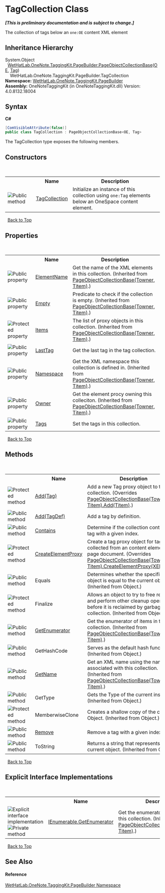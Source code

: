 # TagCollection Class
 _**\[This is preliminary documentation and is subject to change.\]**_

The collection of tags below an `one:OE` content XML element


## Inheritance Hierarchy
System.Object<br />&nbsp;&nbsp;<a href="c5ad82e0-0fdd-bbe5-7422-61f37e0f78d2">WetHatLab.OneNote.TaggingKit.PageBuilder.PageObjectCollectionBase</a>(<a href="6d00c7e2-1ce9-f79b-727b-125206c5880d">OE</a>, <a href="f84aa4b9-4734-c115-b8ef-beb07a0254d1">Tag</a>)<br />&nbsp;&nbsp;&nbsp;&nbsp;WetHatLab.OneNote.TaggingKit.PageBuilder.TagCollection<br />
**Namespace:**&nbsp;<a href="56352230-71f2-f4b7-63a8-983965663af5">WetHatLab.OneNote.TaggingKit.PageBuilder</a><br />**Assembly:**&nbsp;OneNoteTaggingKit (in OneNoteTaggingKit.dll) Version: 4.0.8132.18004

## Syntax

**C#**<br />
``` C#
[ComVisibleAttribute(false)]
public class TagCollection : PageObjectCollectionBase<OE, Tag>
```

The TagCollection type exposes the following members.


## Constructors
&nbsp;<table><tr><th></th><th>Name</th><th>Description</th></tr><tr><td>![Public method](media/pubmethod.gif "Public method")</td><td><a href="86676bac-c8b0-b32c-5169-2d07718345ba">TagCollection</a></td><td>
Initialize an instance of this collection using `one:Tag` elements below an OneSpace content element.</td></tr></table>&nbsp;
<a href="#tagcollection-class">Back to Top</a>

## Properties
&nbsp;<table><tr><th></th><th>Name</th><th>Description</th></tr><tr><td>![Public property](media/pubproperty.gif "Public property")</td><td><a href="7f357b9b-bf0e-cdc7-8e6f-013cea9acb64">ElementName</a></td><td>
Get the name of the XML elements in this collection.
 (Inherited from <a href="c5ad82e0-0fdd-bbe5-7422-61f37e0f78d2">PageObjectCollectionBase(Towner, Titem)</a>.)</td></tr><tr><td>![Public property](media/pubproperty.gif "Public property")</td><td><a href="5474e171-7a1b-eb2b-1943-50e76eefd49f">Empty</a></td><td>
Predicate to check if the collection is empty.
 (Inherited from <a href="c5ad82e0-0fdd-bbe5-7422-61f37e0f78d2">PageObjectCollectionBase(Towner, Titem)</a>.)</td></tr><tr><td>![Protected property](media/protproperty.gif "Protected property")</td><td><a href="1c9040bb-51fc-0f2d-9fb9-64eecf110440">Items</a></td><td>
The list of proxy objects in this collection.
 (Inherited from <a href="c5ad82e0-0fdd-bbe5-7422-61f37e0f78d2">PageObjectCollectionBase(Towner, Titem)</a>.)</td></tr><tr><td>![Public property](media/pubproperty.gif "Public property")</td><td><a href="35662a04-3ee3-45a7-0085-92578cbba4f1">LastTag</a></td><td>
Get the last tag in the tag collection.</td></tr><tr><td>![Public property](media/pubproperty.gif "Public property")</td><td><a href="4d45a8f3-e827-2a99-7838-225d6a8a5914">Namespace</a></td><td>
Get the XML namespace this collection is defined in.
 (Inherited from <a href="c5ad82e0-0fdd-bbe5-7422-61f37e0f78d2">PageObjectCollectionBase(Towner, Titem)</a>.)</td></tr><tr><td>![Public property](media/pubproperty.gif "Public property")</td><td><a href="90bf4824-5a5c-fe52-09c5-04255c2f4e80">Owner</a></td><td>
Get the element procy owning this colleciton.
 (Inherited from <a href="c5ad82e0-0fdd-bbe5-7422-61f37e0f78d2">PageObjectCollectionBase(Towner, Titem)</a>.)</td></tr><tr><td>![Public property](media/pubproperty.gif "Public property")</td><td><a href="85135f1e-1f95-04cd-594e-0b87064e01ae">Tags</a></td><td>
Set the tags in this collection.</td></tr></table>&nbsp;
<a href="#tagcollection-class">Back to Top</a>

## Methods
&nbsp;<table><tr><th></th><th>Name</th><th>Description</th></tr><tr><td>![Protected method](media/protmethod.gif "Protected method")</td><td><a href="57d1d65c-791c-1dc7-a067-a0d5eae6b021">Add(Tag)</a></td><td>
Add a new Tag proxy object to the collection.
 (Overrides <a href="4cef74a8-8d65-d67f-dcf2-ddda09497752">PageObjectCollectionBase(Towner, Titem).Add(Titem)</a>.)</td></tr><tr><td>![Public method](media/pubmethod.gif "Public method")</td><td><a href="60731bc3-52d1-42ad-f5e0-218b6295a0d8">Add(TagDef)</a></td><td>
Add a tag by definition.</td></tr><tr><td>![Public method](media/pubmethod.gif "Public method")</td><td><a href="df2c27ec-9778-aa09-3307-b02d06f13331">Contains</a></td><td>
Determine if the collection contains a tag with a given index.</td></tr><tr><td>![Protected method](media/protmethod.gif "Protected method")</td><td><a href="93ce4621-5363-6623-48dc-27a5e6e1002d">CreateElementProxy</a></td><td>
Create a tag proxy object for tags collected from an content element on a page document.
 (Overrides <a href="77ad35a0-2fff-4b5d-3a42-c9667420d38c">PageObjectCollectionBase(Towner, Titem).CreateElementProxy(XElement)</a>.)</td></tr><tr><td>![Public method](media/pubmethod.gif "Public method")</td><td>Equals</td><td>
Determines whether the specified object is equal to the current object.
 (Inherited from Object.)</td></tr><tr><td>![Protected method](media/protmethod.gif "Protected method")</td><td>Finalize</td><td>
Allows an object to try to free resources and perform other cleanup operations before it is reclaimed by garbage collection.
 (Inherited from Object.)</td></tr><tr><td>![Public method](media/pubmethod.gif "Public method")</td><td><a href="3e98dc1d-cc11-fd00-5343-423f37fae517">GetEnumerator</a></td><td>
Get the enumerator of items in this collection.
 (Inherited from <a href="c5ad82e0-0fdd-bbe5-7422-61f37e0f78d2">PageObjectCollectionBase(Towner, Titem)</a>.)</td></tr><tr><td>![Public method](media/pubmethod.gif "Public method")</td><td>GetHashCode</td><td>
Serves as the default hash function.
 (Inherited from Object.)</td></tr><tr><td>![Public method](media/pubmethod.gif "Public method")</td><td><a href="bfdd5b98-98f2-dc77-7545-c636ef667b9b">GetName</a></td><td>
Get an XML name using the namespave associated with this collection.
 (Inherited from <a href="c5ad82e0-0fdd-bbe5-7422-61f37e0f78d2">PageObjectCollectionBase(Towner, Titem)</a>.)</td></tr><tr><td>![Public method](media/pubmethod.gif "Public method")</td><td>GetType</td><td>
Gets the Type of the current instance.
 (Inherited from Object.)</td></tr><tr><td>![Protected method](media/protmethod.gif "Protected method")</td><td>MemberwiseClone</td><td>
Creates a shallow copy of the current Object.
 (Inherited from Object.)</td></tr><tr><td>![Public method](media/pubmethod.gif "Public method")</td><td><a href="4917f766-a275-3754-d1d3-9ea2ef73cef0">Remove</a></td><td>
Remove a tag with a given index.</td></tr><tr><td>![Public method](media/pubmethod.gif "Public method")</td><td>ToString</td><td>
Returns a string that represents the current object.
 (Inherited from Object.)</td></tr></table>&nbsp;
<a href="#tagcollection-class">Back to Top</a>

## Explicit Interface Implementations
&nbsp;<table><tr><th></th><th>Name</th><th>Description</th></tr><tr><td>![Explicit interface implementation](media/pubinterface.gif "Explicit interface implementation")![Private method](media/privmethod.gif "Private method")</td><td><a href="0fea3e26-3bae-af68-92b5-d0392fbce27e">IEnumerable.GetEnumerator</a></td><td>
Get the enumerator of objects in this collection.
 (Inherited from <a href="c5ad82e0-0fdd-bbe5-7422-61f37e0f78d2">PageObjectCollectionBase(Towner, Titem)</a>.)</td></tr></table>&nbsp;
<a href="#tagcollection-class">Back to Top</a>

## See Also


#### Reference
<a href="56352230-71f2-f4b7-63a8-983965663af5">WetHatLab.OneNote.TaggingKit.PageBuilder Namespace</a><br />